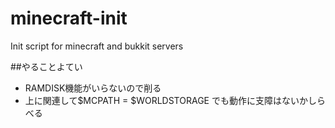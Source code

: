 minecraft-init
==============

Init script for minecraft and bukkit servers

##やることよてい

 - RAMDISK機能がいらないので削る
 - 上に関連して$MCPATH = $WORLDSTORAGE でも動作に支障はないかしらべる

